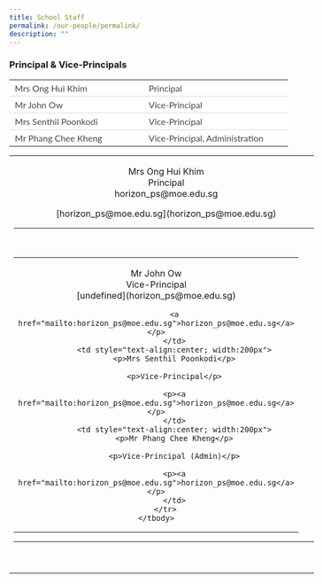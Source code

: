 ```yaml
---
title: School Staff
permalink: /our-people/permalink/
description: ""
---
```

### Principal & Vice-Principals

<table border="0" style="box-sizing: inherit; font-family: Lato, sans-serif; border-collapse: collapse; border-spacing: 0px; width: 792.225px; color: rgb(72, 72, 72); font-size: 16px; font-style: normal; font-variant-ligatures: normal; font-variant-caps: normal; font-weight: 400; letter-spacing: normal; orphans: 2; text-align: start; text-transform: none; white-space: normal; widows: 2; word-spacing: 0px; -webkit-text-stroke-width: 0px; background-color: rgb(255, 255, 255); text-decoration-thickness: initial; text-decoration-style: initial; text-decoration-color: initial; max-width: 100%;"><tbody style="box-sizing: inherit; font-family: Lato, sans-serif;"><tr style="box-sizing: inherit; font-family: Lato, sans-serif; background: rgb(255, 255, 255);"><td style="box-sizing: inherit; font-family: Lato, sans-serif; padding: 5px 10px; text-align: left; vertical-align: top; border-style: solid; border-color: rgb(214, 214, 214); border-image: initial; border-width: 0px 0px 1px; width: 395.612px;">Mrs Ong Hui Khim</td><td style="box-sizing: inherit; font-family: Lato, sans-serif; padding: 5px 10px; text-align: left; vertical-align: top; border-style: solid; border-color: rgb(214, 214, 214); border-image: initial; border-width: 0px 0px 1px; width: 395.612px;">Principal</td></tr><tr style="box-sizing: inherit; font-family: Lato, sans-serif; background: rgb(255, 255, 255);"><td style="box-sizing: inherit; font-family: Lato, sans-serif; padding: 5px 10px; text-align: left; vertical-align: top; border-style: solid; border-color: rgb(214, 214, 214); border-image: initial; border-width: 0px 0px 1px; width: 395.612px;">Mr John Ow</td><td style="box-sizing: inherit; font-family: Lato, sans-serif; padding: 5px 10px; text-align: left; vertical-align: top; border-style: solid; border-color: rgb(214, 214, 214); border-image: initial; border-width: 0px 0px 1px; width: 395.612px;">Vice-Principal</td></tr><tr style="box-sizing: inherit; font-family: Lato, sans-serif;"><td style="box-sizing: inherit; font-family: Lato, sans-serif; padding: 5px 10px; text-align: left; vertical-align: top; border-style: solid; border-color: rgb(214, 214, 214); border-image: initial; border-width: 0px 0px 1px; width: 395.612px;">Mrs Senthil Poonkodi</td><td style="box-sizing: inherit; font-family: Lato, sans-serif; padding: 5px 10px; text-align: left; vertical-align: top; border-style: solid; border-color: rgb(214, 214, 214); border-image: initial; border-width: 0px 0px 1px; width: 395.612px;">Vice-Principal</td></tr><tr style="box-sizing: inherit; font-family: Lato, sans-serif; background: rgb(255, 255, 255);"><td style="box-sizing: inherit; font-family: Lato, sans-serif; padding: 5px 10px; text-align: left; vertical-align: top; border: 0px solid rgb(214, 214, 214); width: 395.612px;">Mr Phang Chee Kheng</td><td style="box-sizing: inherit; font-family: Lato, sans-serif; padding: 5px 10px; text-align: left; vertical-align: top; border: 0px solid rgb(214, 214, 214); width: 395.612px;">Vice-Principal, Administration</td></tr></tbody></table>

<table align="center" border="0" cellpadding="1" cellspacing="1" style="width:551.333px">
	<tbody>
		<tr>
			<td colspan="3" style="text-align:center; width:544px">
			<p>Mrs Ong Hui Khim <br>Principal<br>horizon_ps@moe.edu.sg</p>[horizon_ps@moe.edu.sg](horizon_ps@moe.edu.sg)
<hr />
<br>
<table align="center" border="0" cellpadding="1" cellspacing="1" style="width:551.333px">
	<tbody>
		<tr>
			<td style="text-align:center; width:200px">
			<p>Mr John Ow<br>Vice-Principal<br>[undefined](horizon_ps@moe.edu.sg)</p>

			<a href="mailto:horizon_ps@moe.edu.sg">horizon_ps@moe.edu.sg</a></p>
			</td>
			<td style="text-align:center; width:200px">
			<p>Mrs Senthil Poonkodi</p>

			<p>Vice-Principal</p>

			<p><a href="mailto:horizon_ps@moe.edu.sg">horizon_ps@moe.edu.sg</a></p>
			</td>
			<td style="text-align:center; width:200px">
			<p>Mr Phang Chee Kheng</p>

			<p>Vice-Principal (Admin)</p>

			<p><a href="mailto:horizon_ps@moe.edu.sg">horizon_ps@moe.edu.sg</a></p>
			</td>
		</tr>
	</tbody>
</table>

<hr />
<p>&nbsp;</p>